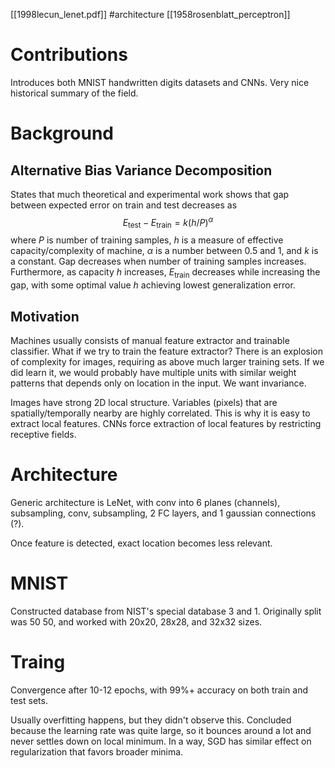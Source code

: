 [[1998lecun_lenet.pdf]]
#architecture 
[[1958rosenblatt_perceptron]]


# Contributions 

   Introduces both MNIST handwritten digits datasets and CNNs. Very nice historical summary of the field. 

# Background

## Alternative Bias Variance Decomposition 

   States that much theoretical and experimental work shows that gap between expected error on train and test decreases as 
   $$
      E_{\mathrm{test}} - E_{\mathrm{train}} = k (h/P)^\alpha 
   $$
   where $P$ is number of training samples, $h$ is a measure of effective capacity/complexity of machine, $\alpha$ is a number between $0.5$ and $1$, and $k$ is a constant. Gap decreases when number of training samples increases. Furthermore, as capacity $h$ increases, $E_{\mathrm{train}}$ decreases while increasing the gap, with some optimal value $h$ achieving lowest generalization error.  

## Motivation 

   Machines usually consists of manual feature extractor and trainable classifier. What if we try to train the feature extractor? There is an explosion of complexity for images, requiring as above much larger training sets. If we did learn it, we would probably have multiple units with similar weight patterns that depends only on location in the input. We want invariance. 

   Images have strong 2D local structure. Variables (pixels) that are spatially/temporally nearby are highly correlated. This is why it is easy to extract local features. CNNs force extraction of local features by restricting receptive fields. 

# Architecture 

   Generic architecture is LeNet, with conv into 6 planes (channels), subsampling, conv, subsampling, 2 FC layers, and 1 gaussian connections (?). 

   Once feature is detected, exact location becomes less relevant.

# MNIST 

   Constructed database from NIST's special database 3 and 1. Originally split was 50 50, and worked with 20x20, 28x28, and 32x32 sizes. 

# Traing 

   Convergence after 10-12 epochs, with 99%+ accuracy on both train and test sets. 

   Usually overfitting happens, but they didn't observe this. Concluded because the learning rate was quite large, so it bounces around a lot and never settles down on local minimum. In a way, SGD has similar effect on regularization that favors broader minima. 

